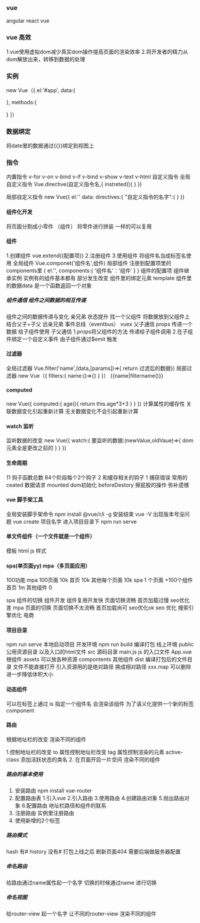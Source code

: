 ### vue 
angular
react 
vue 

### vue 高效
1.vue使用虚拟dom减少真实dom操作提高页面的渲染效率
2.将开发者的精力从dom解放出来，转移到数据的处理

### 实例
new Vue（{
  el:'#app',
  data:{

  },
  methods:{

  }
}）
### 数据绑定
将date里的数据通过{{}}绑定到视图上
### 指令
内置指令
   v-for
   v-on
   v-bind
   v-if
   v-bind 
   v-show
   v-text
   v-html
自定义指令
全局自定义指令
Vue.directive(自定义指令名,{
  instreted(){
    <!--当绑定的指令的dom元素插入到dom中触发 -->
  }
})

局部自定义指令
new Vue({
  el:''
  data:
  directives:{
    "自定义指令的名字":{
  }
})
#### 组件化开发
将页面分割成小零件 （组件） 将零件进行拼装
一样的可以复用

#### 组件
1.创建组件 vue.extend({配置项})
2.注册组件
3.使用组件  将组件名当成标签名使用
全局组件
Vue.componet('组件名',组件)
局部组件
注册到配置项里的components里
{
  el:'',
  components:{
    '组件名'：‘组件’
  }
}
组件的配置项
组件继承实例  实例有的组件基本都有 部分发生改变
组件里的绑定元素 template 
组件里的数据data 是一个函数返回一个对象

##### 组件通信 组件之间数据的相互传递
组件之间的数据传递与变化
亲兄弟    状态提升  找一个父组件 将数据放到父组件上  结合父子+子父
远亲兄弟   事件总线（eventbus） vuex
父子通信   props 传递一个数据 给子组件使用
子父通信   1.props将父组件的方法 传递给子组件调用 2.在子组件绑定一个自定义事件  由子组件通过$emit 触发

#### 过滤器 
全局过滤器
Vue.filter('name',(data,[params])=>{ return 过滤后的数据}) 
局部过滤器
new Vue（{
  filters:{
    name:()=>{}
  }
}）
{{name|filtername()}}
#### computed 
new Vue({
  computed:{
    age(){
      <!-- 可以和数据进行关联 -->
      return this.age*3+3
    }
  }
})
计算属性的缓存性 关联数据变化引起重新计算 无关数据变化不会引起重新计算
#### watch 监听
监听数据的改变
new Vue({
  watch:{
    要监听的数据:(newValue,oldVaue)=>{
        dom 元素全是更改之前的
    }
  }
})

#### 生命周期
11 钩子函数总数  84个阶段每个2个钩子  2 和缓存相关的钩子  1 捕获错误
常用的 
ceated  数据请求
mounted dom初始化
beforeDestory  擦屁股的操作 弥补遗憾

#### vue 脚手架工具
全局安装脚手架命令
npm install @vue/cli -g
安装结束  vue -V  出现版本号没问题
vue create 项目名字 
进入项目目录下
npm run serve 

#### 单文件组件（一个文件就是一个组件）
模板 html
js
样式


#### spa(单页面yy) mpa（多页面应用） 

100功能  mpa  100页面  10k           首页 10k  其他每个页面 10k
        spa   1 个页面 +100个组件     首页 1m   其他组件  0

spa 组件的切换
  组件开发  组件复用开发快
  页面切换流畅
  首页加载过慢
  seo优化差
mpa 页面的切换
  页面切换不太流畅
  首页加载尚可 
  seo优化ok
seo 优化 搜索引擎优化  电商   
<meta keyword='王者荣耀 庆余年 淘宝  京东 lol .....'>

#### 项目目录
npm run serve 本地启动项目 开发环境
npm run build  编译打包   线上环境
public 公用资源目录  以及入口的html文件
src    源码目录
  main.js   js 的入口文件
  App.vue  根组件
  assets  可以放各种资源
  compontents 其他组件
dist
  编译打包后的文件目录
  文件不能直接打开  引入资源用的是绝对路径 换成相对路径
  xxx.map  可以删除进一步降低体积大小

#### 动态组件
可以在标签上通过 is 指定一个组件名  会渲染该组件
为了语义化提供一个新的标签 component
<div is='singer'></div>
<component is='singer'></component>

#### 路由
根据地址栏的改变 渲染不同的组件

1.控制地址栏的改变
  <router-link></router-link>
  to 属性控制地址栏改变
  tag 属性控制渲染的元素
  active-class 添加活跃状态的类名
2.
  在页面开启一片空间 渲染不同的组件
  <router-view></router-view>

##### 路由的基本使用
1. 安装路由
    npm install vue-router
2. 配置路由表
    1.引入vue 
    2.引入路由
    3.使用路由
    4.创建路由对象
    5.抛出路由对象
    6.配置路由  地址栏路径和组件的联系
3. 注册路由
   实例里注册路由
4. 使用新增的2个标签

##### 路由模式
hash  有#
history 没有# 
打包上线之后  刷新页面404 需要后端做服务器配置
##### 命名路由
给路由通过name属性起一个名字 
切换的时候通过name 进行切换
##### 命名视图 
给router-view 起一个名字 
让不同的router-view 渲染不同的组件